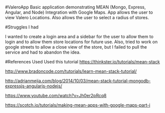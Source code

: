 #ValeroApp
Basic application demonstrating MEAN (Mongo, Express, Angular, and Node) Integration with Google Maps. App allows the user to view Valero Locations. Also allows the user to select a radius of stores. 

#Struggles I had

I wanted to create a login area and a sidebar for the user to allow them to login and to allow them store locations for future use. Also, tried to work on google streets to allow a close view of the store, but I failed to pull the service and had to abandon the idea.

#References Used
Used this tutorial
https://thinkster.io/tutorials/mean-stack

http://www.bradoncode.com/tutorials/learn-mean-stack-tutorial/

http://adrianmejia.com/blog/2014/10/03/mean-stack-tutorial-mongodb-expressjs-angularjs-nodejs/

https://www.youtube.com/watch?v=Jh0er2pRcq8

https://scotch.io/tutorials/making-mean-apps-with-google-maps-part-i

